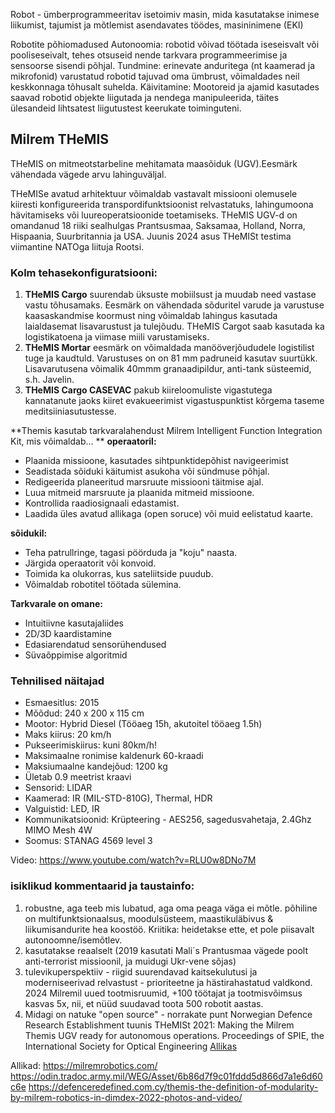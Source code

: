 Robot - ümberprogrammeeritav isetoimiv masin, mida kasutatakse inimese liikumist, tajumist ja mõtlemist asendavates töödes, masininimene (EKI)

Robotite põhiomadused
Autonoomia: robotid võivad töötada iseseisvalt või pooliseseivalt, tehes otsuseid nende tarkvara programmeerimise ja sensoorse sisendi põhjal.
Tundmine: erinevate anduritega (nt kaamerad ja mikrofonid) varustatud robotid tajuvad oma ümbrust, võimaldades neil keskkonnaga tõhusalt suhelda.
Käivitamine: Mootoreid ja ajamid kasutades saavad robotid objekte liigutada ja nendega manipuleerida, täites ülesandeid lihtsatest liigutustest keerukate toiminguteni.


## Milrem THeMIS

THeMIS on mitmeotstarbeline mehitamata maasõiduk (UGV).Eesmärk vähendada vägede arvu lahinguväljal. 

THeMISe avatud arhitektuur võimaldab vastavalt missiooni olemusele kiiresti konfigureerida transpordifunktsioonist relvastatuks, lahingumoona hävitamiseks või luureoperatsioonide toetamiseks. 
THeMIS UGV-d on omandanud 18 riiki sealhulgas Prantsusmaa, Saksamaa, Holland, Norra, Hispaania, Suurbritannia ja USA. Juunis 2024 asus THeMISt testima viimantine NATOga liituja Rootsi. 

### Kolm tehasekonfiguratsiooni:
1. **THeMIS Cargo** suurendab üksuste mobiilsust ja muudab need vastase vastu tõhusamaks. Eesmärk on vähendada sõduritel varude ja varustuse kaasaskandmise koormust ning võimaldab lahingus kasutada laialdasemat lisavarustust ja tulejõudu. THeMIS Cargot saab kasutada ka logistikatoena ja viimase miili varustamiseks. 
2. **THeMIS Mortar** eesmärk on võimaldada manööverjõududele logistilist tuge ja kaudtuld. Varustuses on on 81 mm padruneid kasutav suurtükk. Lisavarutusena võimalik 40mmm granaadipildur, anti-tank süsteemid, s.h. Javelin. 
3. **THeMIS Cargo CASEVAC** pakub kiireloomuliste vigastutega kannatanute jaoks kiiret evakueerimist vigastuspunktist kõrgema taseme meditsiiniasutustesse. 

**Themis kasutab tarkvaralahendust Milrem Intelligent Function Integration Kit, mis võimaldab... **
**operaatoril:**
* Plaanida missioone, kasutades sihtpunktidepõhist navigeerimist
* Seadistada sõiduki käitumist asukoha või sündmuse põhjal.
* Redigeerida planeeritud marsruute missiooni täitmise ajal.
* Luua mitmeid marsruute ja plaanida mitmeid missioone.
* Kontrollida raadiosignaali edastamist.
* Laadida üles avatud allikaga (open soruce) või muid eelistatud kaarte.

**sõidukil:**
* Teha patrullringe, tagasi pöörduda ja "koju" naasta.
* Järgida operaatorit või konvoid.
* Toimida ka olukorras, kus sateliitside puudub.
* Võimaldab robotitel töötada sülemina.

**Tarkvarale on omane:**
* Intuitiivne kasutajaliides
* 2D/3D kaardistamine
* Edasiarendatud sensorühendused
* Süvaõppimise algoritmid

### Tehnilised näitajad 
* Esmaesitlus: 2015 
* Mõõdud: 240 x 200 x 115 cm 
* Mootor: Hybrid Diesel (Tööaeg 15h, akutoitel tööaeg 1.5h)
* Maks kiirus: 20 km/h 
* Pukseerimiskiirus: kuni 80km/h!
* Maksimaalne ronimise kaldenurk 60-kraadi
* Maksiumaalne kandejõud: 1200 kg
* Ületab 0.9 meetrist kraavi
* Sensorid: LIDAR
* Kaamerad: IR (MIL-STD-810G), Thermal, HDR
* Valguistid: LED, IR
* Kommunikatsioonid: Krüpteering - AES256, sagedusvahetaja, 2.4Ghz MIMO Mesh 4W
* Soomus: STANAG 4569 level 3

Video: https://www.youtube.com/watch?v=RLU0w8DNo7M

### isiklikud kommentaarid ja taustainfo:
1. robustne, aga teeb mis lubatud, aga oma peaga väga ei mõtle. põhiline on multifunktsionaalsus, moodulsüsteem, maastikuläbivus & liikumisandurite hea koostöö. Kriitika: heidetakse ette, et pole piisavalt autonoomne/isemõtlev. 
2. kasutatakse reaalselt (2019 kasutati Mali´s Prantusmaa vägede poolt anti-terrorist missioonil, ja muidugi Ukr-vene sõjas)
3. tulevikuperspektiiv - riigid suurendavad kaitsekulutusi ja moderniseerivad relvastust - prioriteetne ja hästirahastatud valdkond. 2024 Milremil uued tootmisruumid, +100 töötajat ja tootmisvõimsus kasvas 5x, nii, et nüüd suudavad toota 500 robotit aastas. 
4. Midagi on natuke "open source" - norrakate punt Norwegian Defence Research Establishment tuunis THeMISt 2021: Making the Milrem Themis UGV ready for autonomous operations. Proceedings of SPIE, the International Society for Optical Engineering [Allikas](https://www.ffi.no/en/publications-archive/making-the-milrem-themis-ugv-ready-for-autonomous-operations)



Allikad: 
https://milremrobotics.com/ 
https://odin.tradoc.army.mil/WEG/Asset/6b86d7f9c01fddd5d866d7a1e6d60c6e 
https://defenceredefined.com.cy/themis-the-definition-of-modularity-by-milrem-robotics-in-dimdex-2022-photos-and-video/